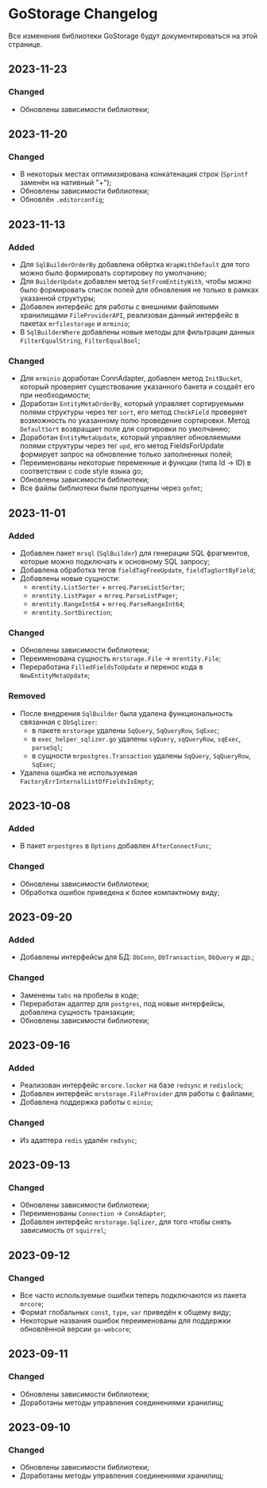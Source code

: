 # GoStorage Changelog
Все изменения библиотеки GoStorage будут документироваться на этой странице.

## 2023-11-23
### Changed
- Обновлены зависимости библиотеки;

## 2023-11-20
### Changed
- В некоторых местах оптимизирована конкатенация строк (`Sprintf` заменён на нативный "+");
- Обновлены зависимости библиотеки;
- Обновлён `.editorconfig`;

## 2023-11-13
### Added
- Для `SqlBuilderOrderBy` добавлена обёртка `WrapWithDefault` для того можно было формировать сортировку по умолчанию;
- Для `BuilderUpdate` добавлен метод `SetFromEntityWith`, чтобы можно было формировать список полей для обновления не только в рамках указанной структуры;
- Добавлен интерфейс для работы с внешними файловыми хранилищами `FileProviderAPI`, реализован данный интерфейс в пакетах `mrfilestorage` и `mrminio`;
- В `SqlBuilderWhere` добавлены новые методы для фильтрации данных `FilterEqualString`, `FilterEqualBool`;

### Changed
- Для `mrminio` доработан ConnAdapter, добавлен метод `InitBucket`, который проверяет существование указанного бакета и создаёт его при необходимости;
- Доработан `EntityMetaOrderBy`, который управляет сортируемыми полями структуры через тег `sort`, его метод `CheckField` проверяет возможность по указанному полю проведение сортировки. Метод `DefaultSort` возвращает поле для сортировки по умолчанию;
- Доработан `EntityMetaUpdate`, который управляет обновляемыми полями структуры через тег `upd`, его метод FieldsForUpdate формирует запрос на обновление только заполненных полей;
- Переименованы некоторые переменные и функции (типа Id -> ID) в соответствии с code style языка go;
- Обновлены зависимости библиотеки;
- Все файлы библиотеки были пропущены через `gofmt`;

## 2023-11-01
### Added
- Добавлен пакет `mrsql` (`SqlBuilder`) для генерации SQL фрагментов, которые можно подключать к основному SQL запросу;
- Добавлена обработка тегов `fieldTagFreeUpdate`, `fieldTagSortByField`;
- Добавлены новые сущности:
    - `mrentity.ListSorter` + `mrreq.ParseListSorter`;
    - `mrentity.ListPager` + `mrreq.ParseListPager`;
    - `mrentity.RangeInt64` + `mrreq.ParseRangeInt64`;
    - `mrentity.SortDirection`;

### Changed
- Обновлены зависимости библиотеки;
- Переименована сущность `mrstorage.File` -> `mrentity.File`;
- Переработана `FilledFieldsToUpdate` и перенос кода в `NewEntityMetaUpdate`;

### Removed
- После внедрения `SqlBuilder` была удалена функциональность связанная с `DbSqlizer`:
    - в пакете `mrstorage` удалены `SqQuery`, `SqQueryRow`, `SqExec`;
    - в `exec_helper_sqlizer.go` удалены `sqQuery`, `sqQueryRow`, `sqExec`, `parseSql`;
    - в сущности `mrpostgres.Transaction` удалены `SqQuery`, `SqQueryRow`, `SqExec`;
- Удалена ошибка не используемая `FactoryErrInternalListOfFieldsIsEmpty`;

## 2023-10-08
### Added
- В пакет `mrpostgres` в `Options` добавлен `AfterConnectFunc`;

### Changed
- Обновлены зависимости библиотеки;
- Обработка ошибок приведена к более компактному виду;

## 2023-09-20
### Added
- Добавлены интерфейсы для БД: `DbConn`, `DbTransaction`, `DbQuery` и др.;

### Changed
- Заменены `tabs` на пробелы в коде;
- Переработан адаптер для `postgres`, под новые интерфейсы, добавлена сущность транзакции;
- Обновлены зависимости библиотеки;

## 2023-09-16
### Added
- Реализован интерфейс `mrcore.locker` на базе `redsync` и `redislock`;
- Добавлен интерфейс `mrstorage.FileProvider` для работы с файлами;
- Добавлена поддержка работы с `minio`;

### Changed
- Из адаптера `redis` удалён `redsync`;

## 2023-09-13
### Changed
- Обновлены зависимости библиотеки;
- Переименованы `Connection` -> `ConnAdapter`;
- Добавлен интерфейс `mrstorage.Sqlizer`, для того чтобы снять зависимость от `squirrel`;

## 2023-09-12
### Changed
- Все часто используемые ошибки теперь подключаются из пакета `mrcore`;
- Формат глобальных `const`, `type`, `var` приведён к общему виду;
- Некоторые названия ошибок переименованы для поддержки обновлённой версии `go-webcore`;

## 2023-09-11
### Changed
- Обновлены зависимости библиотеки;
- Доработаны методы управления соединениями хранилищ;

## 2023-09-10
### Changed
- Обновлены зависимости библиотеки;
- Доработаны методы управления соединениями хранилищ;
